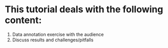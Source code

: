 # This tutorial deals with the following content:
1. Data annotation exercise with the audience
2. Discuss results and challenges/pitfalls